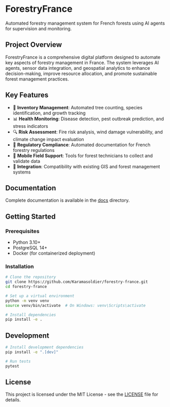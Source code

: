 # ForestryFrance

Automated forestry management system for French forests using AI agents for supervision and monitoring.

## Project Overview

ForestryFrance is a comprehensive digital platform designed to automate key aspects of forestry management in France. The system leverages AI agents, sensor data integration, and geospatial analytics to enhance decision-making, improve resource allocation, and promote sustainable forest management practices.

## Key Features

- 🌲 **Inventory Management**: Automated tree counting, species identification, and growth tracking
- 📊 **Health Monitoring**: Disease detection, pest outbreak prediction, and stress indicators
- 🔍 **Risk Assessment**: Fire risk analysis, wind damage vulnerability, and climate change impact evaluation
- 📝 **Regulatory Compliance**: Automated documentation for French forestry regulations
- 📱 **Mobile Field Support**: Tools for forest technicians to collect and validate data
- 🔄 **Integration**: Compatibility with existing GIS and forest management systems

## Documentation

Complete documentation is available in the [docs](./docs/) directory.

## Getting Started

### Prerequisites

- Python 3.10+
- PostgreSQL 14+
- Docker (for containerized deployment)

### Installation

```bash
# Clone the repository
git clone https://github.com/Karamasoldier/forestry-france.git
cd forestry-france

# Set up a virtual environment
python -m venv venv
source venv/bin/activate  # On Windows: venv\Scripts\activate

# Install dependencies
pip install -e .
```

## Development

```bash
# Install development dependencies
pip install -e ".[dev]"

# Run tests
pytest
```

## License

This project is licensed under the MIT License - see the [LICENSE](LICENSE) file for details.
